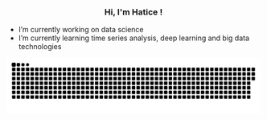 <h3 align="center">Hi, I'm Hatice !</h3>

- I’m currently working on data science
- I’m currently learning time series analysis, deep learning and big data technologies

<picture>
  <source media="(prefers-color-scheme: dark)" srcset="https://raw.githubusercontent.com/oguzhansan/oguzhansan/output/github-contribution-grid-snake-dark.svg">
  <source media="(prefers-color-scheme: light)" srcset="https://raw.githubusercontent.com/oguzhansan/oguzhansan/output/github-contribution-grid-snake.svg">
  <img alt="github contribution grid snake animation" src="https://raw.githubusercontent.com/oguzhansan/oguzhansan/output/github-contribution-grid-snake.svg">
</picture>
